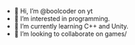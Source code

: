 - 👋 Hi, I’m @boolcoder on yt
- 👀 I’m interested in programming.
- 🌱 I’m currently learning C++  and Unity.
- 💞️ I’m looking to collaborate on games/

